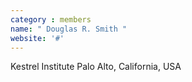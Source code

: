 ```yaml
---
category : members
name: " Douglas R. Smith " 
website: '#'
---
```

Kestrel Institute
Palo Alto, California, USA

